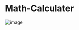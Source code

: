 # Math-Calculater

![image](https://github.com/navodlakshan/Math-Calculater/assets/127730980/b5da436f-03c4-4f29-b7d7-2f2631831d22)
